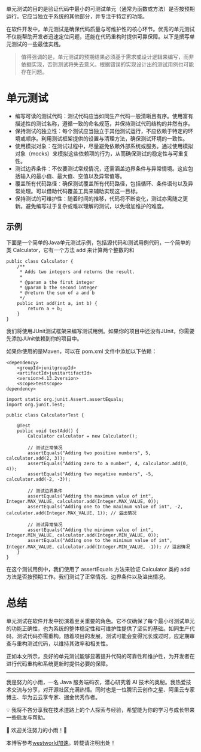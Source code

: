 
单元测试的目的是验证代码中最小的可测试单元（通常为函数或方法）是否按预期运行。它应当独立于系统的其他部分，并专注于特定的功能。


在软件开发中，单元测试是确保代码质量与可维护性的核心环节。优秀的单元测试不仅能帮助开发者迅速定位问题，还能在代码重构时提供可靠保障。以下是撰写单元测试的一些最佳实践。



> 值得强调的是，单元测试的预期结果必须基于需求或设计逻辑来编写，而非依据实现，否则测试将失去意义。根据错误的实现设计出的测试用例也可能存在问题。


# 单元测试


* 编写可读的测试代码：测试代码应当如同生产代码一般清晰且有序。使用富有描述性的测试名称，遵循一致的命名规范，并保持测试代码结构的井然有序。
* 保持测试的独立性：每个测试应当独立于其他测试运行，不应依赖于特定的环境或顺序。利用测试框架提供的设置与清理方法，确保测试环境的一致性。
* 使用模拟对象：在测试过程中，尽量避免依赖外部系统或服务。通过使用模拟对象（mocks）来模拟这些依赖项的行为，从而确保测试的稳定性与可重复性。
* 测试边界条件：不仅要测试常规情况，还需涵盖边界条件与异常情境。这应包括输入的最小值、最大值、空值以及异常值等。
* 覆盖所有代码路径：确保测试覆盖所有代码路径，包括循环、条件语句以及异常处理。可以借助代码覆盖工具来辅助实现这一目标。
* 保持测试的可维护性：随着时间的推移，代码将不断变化，测试亦需随之更新。避免编写过于复杂或难以理解的测试，以免增加维护的难度。


## 示例


下面是一个简单的Java单元测试示例，包括源代码和测试用例代码，一个简单的类 Calculator，它有一个方法 add 来计算两个整数的和



```
public class Calculator {
    /**
     * Adds two integers and returns the result.
     *
     * @param a the first integer
     * @param b the second integer
     * @return the sum of a and b
     */
    public int add(int a, int b) {
        return a + b;
    }
}

```

我们将使用JUnit测试框架来编写测试用例。如果你的项目中还没有JUnit，你需要先添加JUnit依赖到你的项目中。


如果你使用的是Maven，可以在 pom.xml 文件中添加以下依赖：



```
<dependency>
    <groupId>junitgroupId>
    <artifactId>junitartifactId>
    <version>4.13.2version>
    <scope>testscope>
dependency>

```


```
import static org.junit.Assert.assertEquals;
import org.junit.Test;

public class CalculatorTest {

    @Test
    public void testAdd() {
        Calculator calculator = new Calculator();

        // 测试正常情况
        assertEquals("Adding two positive numbers", 5, calculator.add(2, 3));
        assertEquals("Adding zero to a number", 4, calculator.add(0, 4));
        assertEquals("Adding two negative numbers", -5, calculator.add(-2, -3));

        // 测试边界条件
        assertEquals("Adding the maximum value of int", Integer.MAX_VALUE, calculator.add(Integer.MAX_VALUE, 0));
        assertEquals("Adding one to the maximum value of int", -2, calculator.add(Integer.MAX_VALUE, 1)); // 溢出情况

        // 测试异常情况
        assertEquals("Adding the minimum value of int", Integer.MIN_VALUE, calculator.add(Integer.MIN_VALUE, 0));
        assertEquals("Adding one to the minimum value of int", Integer.MAX_VALUE, calculator.add(Integer.MIN_VALUE, -1)); // 溢出情况
    }
}

```

在这个测试用例中，我们使用了 assertEquals 方法来验证 Calculator 类的 add 方法是否按预期工作。我们测试了正常情况、边界条件以及溢出情况。


# 总结


单元测试在软件开发中扮演着至关重要的角色。它不仅确保了每个最小可测试单元的功能正确性，也为系统的整体稳定性和可维护性提供了坚实的基础。如同生产代码，测试代码亦需重构。随着项目的发展，测试可能会变得冗长或过时。应定期审查与重构测试代码，以维持其效率和相关性。


正如本文所示，良好的单元测试能够显著提升代码的可靠性和维护性，为开发者在进行代码重构和系统更新时提供必要的保障。




---


我是努力的小雨，一名 Java 服务端码农，潜心研究着 AI 技术的奥秘。我热爱技术交流与分享，对开源社区充满热情。同时也是一位腾讯云创作之星、阿里云专家博主、华为云云享专家、掘金优秀作者。


💡 我将不吝分享我在技术道路上的个人探索与经验，希望能为你的学习与成长带来一些启发与帮助。


🌟 欢迎关注努力的小雨！🌟


 本博客参考[westworld加速](https://tianchuang88.com)。转载请注明出处！
